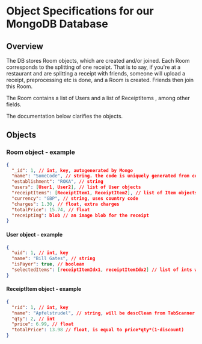 # Object Specifications for our MongoDB Database

## Overview

The DB stores Room objects, which are created and/or joined. Each Room corresponds to the splitting of one receipt. That is to say, if you're at a restaurant and are splitting a receipt with friends, someone will upload a receipt, preprocessing etc is done, and a Room is created. Friends then join this Room.

The Room contains a list of Users and a list of ReceiptItems , among other fields.

The documentation below clarifies the objects.

## Objects

### Room object - example

```json
{
  "_id": 1, // int, key, autogenerated by Mongo
  "name": "SomeCode", // string. the code is uniquely generated from combinations of words from a dictionary
  "establishment": "ROKA", // string
  "users": [User1, User2], // list of User objects
  "receiptItems": [ReceiptItem1, ReceiptItem2], // list of Item objects
  "currency": "GBP", // string, uses country code
  "charges": 1.30, // float, extra charges
  "totalPrice": 15.74, // float
  "receiptImg": blob // an image blob for the receipt
}
```

#### User object - example

```json
{
  "uid": 1, // int, key
  "name": "Bill Gates", // string
  "isPayer": true, // boolean
  "selectedItems": [receiptItemIdx1, receiptItemIdx2] // list of ints which are the indexes of the items selected
}
```

#### ReceiptItem object - example

```json
{
  "rid": 1, // int, key
  "name": "Apfelstrudel", // string, will be descClean from TabScanner
  "qty": 2, // int
  "price": 6.99, // float
  "totalPrice": 13.98 // float, is equal to price*qty*(1-discount)
}
```
